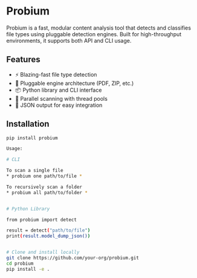# Probium

Probium is a fast, modular content analysis tool that detects and classifies file types using pluggable detection engines. Built for high-throughput environments, it supports both API and CLI usage.

## Features

- ⚡ Blazing-fast file type detection
- 🧩 Pluggable engine architecture (PDF, ZIP, etc.)
- 📦 Python library and CLI interface
- 🔁 Parallel scanning with thread pools
- 🧠 JSON output for easy integration

## Installation

```bash
pip install probium

Usage:

# CLI

To scan a single file
* probium one path/to/file *

To recursively scan a folder
* probium all path/to/folder *


# Python Library

from probium import detect

result = detect("path/to/file")
print(result.model_dump_json())


# Clone and install locally
git clone https://github.com/your-org/probium.git
cd probium
pip install -e .

